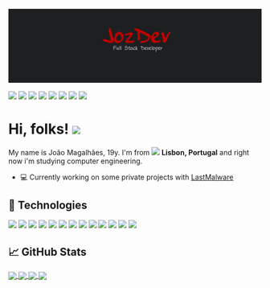 <!-- More info, tips and tricks for making GitHub Profile README can be found in my article at https://towardsdatascience.com/build-a-stunning-readme-for-your-github-profile-9b80434fe5d7 -->

[![Header](https://raw.githubusercontent.com/jozdev/jozdev/main/header.png "Header")](https://github.com/jozdev/)

<a href="https://twitter.com/YellowisCutie"><img src="https://img.shields.io/badge/twitter-%231DA1F2.svg?&style=for-the-badge&logo=twitter&logoColor=white"></a>
<a href=""><img src="https://img.shields.io/badge/medium-%2312100E.svg?&style=for-the-badge&logo=medium&logoColor=white"></a>
<a href=""><img src="https://img.shields.io/badge/linkedin-%230077B5.svg?&style=for-the-badge&logo=linkedin&logoColor=white"></a>
<a href="https://www.instagram.com/pacificuuuh/"><img src="https://img.shields.io/badge/instagram-%23E4405F.svg?&style=for-the-badge&logo=instagram&logoColor=white"></a>
<a href=""><img src="https://img.shields.io/badge/discord-%237289DA.svg?&style=for-the-badge&logo=discord&logoColor=white"></a>
<a href="https://steamcommunity.com/profiles/yxllvw"><img src="https://img.shields.io/badge/Steam-%23000000.svg?&style=for-the-badge&logo=steam&logoColor=white"></a>
<a href=""><img src="https://img.shields.io/badge/gmail-D14836?&style=for-the-badge&logo=gmail&logoColor=white"></a>
<a href=""><img src="https://img.shields.io/badge/Crunchyroll-F47521?logo=Crunchyroll&logoColor=white&style=for-the-badge"></a>



# Hi, folks! <img src="https://raw.githubusercontent.com/MartinHeinz/MartinHeinz/master/wave.gif" width="30px">

My name is João Magalhães, 19y. I'm from <img src="https://image.flaticon.com/icons/svg/197/197463.svg" width="13"/> <b>Lisbon, Portugal</b> and right now i'm studying computer engineering. <br>
- 💻 Currently working on some private projects with [LastMalware](https://github.com/LastMalware)


## 🔧 Technologies
![](https://img.shields.io/badge/OS-Linux-informational?style=flat&logo=linux&logoColor=white&color=red)
![](https://img.shields.io/badge/Code-VisualStudioCode-informational?style=flat&logo=visual-studio-code&logoColor=white&color=red)
![](https://img.shields.io/badge/Code-Python-informational?style=flat&logo=python&logoColor=white&color=red)
![](https://img.shields.io/badge/Code-JavaScript-informational?style=flat&logo=javascript&logoColor=white&color=red)
![](https://img.shields.io/badge/Code-PHP-informational?style=flat&logo=php&logoColor=white&color=red)
![](https://img.shields.io/badge/Code-React-informational?style=flat&logo=react&logoColor=white&color=red)
![](https://img.shields.io/badge/Code-Vue-informational?style=flat&logo=vue.js&logoColor=white&color=red)
![](https://img.shields.io/badge/Tools-PostgreSQL-informational?style=flat&logo=postgresql&logoColor=white&color=red)
![](https://img.shields.io/badge/Tools-MySQL-informational?style=flat&logo=mysql&logoColor=white&color=red)
![](https://img.shields.io/badge/Tools-Postman-informational?style=flat&logo=postman&logoColor=white&color=red)
![](https://img.shields.io/badge/Framework-JQuery-informational?style=flat&logo=jquery&logoColor=white&color=red)
![](https://img.shields.io/badge/Framework-Flask-informational?style=flat&logo=flask&logoColor=white&color=red)
![](https://img.shields.io/badge/Environment-NodeJS-informational?style=flat&logo=node.js&logoColor=white&color=red)





## &#x1f4c8; GitHub Stats



<a href="https://github.com/jozdev/codebetter">
  <img align="center" src="https://github-readme-stats.vercel.app/api/pin/?username=jozdev&repo=codebetter&title_color=ffffff&text_color=c9cacc&icon_color=db3939&bg_color=1d1f21" />
</a>
<a href="https://github.com/jozdev/orangeanime">
  <img align="center" src="https://github-readme-stats.vercel.app/api/pin/?username=jozdev&repo=orangeanime&title_color=ffffff&text_color=c9cacc&icon_color=db3939&bg_color=1d1f21" />
</a>    
<a href="https://github.com/jozdev/trackercovid">
  <img align="center" src="https://github-readme-stats.vercel.app/api/pin/?username=jozdev&repo=trackercovid&title_color=ffffff&text_color=c9cacc&icon_color=db3939&bg_color=1d1f21" />
</a>
<a href="https://github.com/jozdev/animecrawlerapi">
  <img align="center" src="https://github-readme-stats.vercel.app/api/pin/?username=jozdev&repo=animecrawlerapi&title_color=ffffff&text_color=c9cacc&icon_color=db3939&bg_color=1d1f21" />
</a>   




